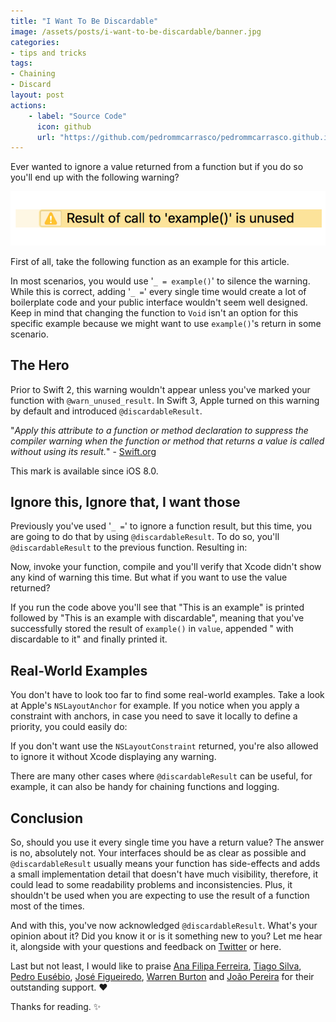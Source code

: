 ```yaml
---
title: "I Want To Be Discardable"
image: /assets/posts/i-want-to-be-discardable/banner.jpg
categories:
- tips and tricks
tags:
- Chaining
- Discard
layout: post
actions:
    - label: "Source Code"
      icon: github
      url: "https://github.com/pedrommcarrasco/pedrommcarrasco.github.io/blob/master/Articles-Source-Code/I%20want%20to%20be%20discardable/Discardable.swift"
---
```


Ever wanted to ignore a value returned from a function but if you do so you'll end up with the following warning? 

![](https://github.com/pedrommcarrasco/pedrommcarrasco.github.io/blob/master/assets/posts/i-want-to-be-discardable/warning.png?raw=true) 

First of all, take the following function as an example for this article.

<script src="https://gist.github.com/pedrommcarrasco/1953479473615c270c86bed56d5185ad.js"></script>

In most scenarios, you would use '`_ = example()`' to silence the warning. While this is correct, adding '`_ =`' every single time would create a lot of boilerplate code and your public interface wouldn't seem well designed. Keep in mind that changing the function to `Void` isn't an option for this specific example because we might want to use `example()`'s return in some scenario.

## The Hero

Prior to Swift 2, this warning wouldn't appear unless you've marked your function with `@warn_unused_result`. In Swift 3, Apple turned on this warning by default and introduced `@discardableResult`. 

"*Apply this attribute to a function or method declaration to suppress the compiler warning when the function or method that returns a value is called without using its result.*" - [Swift.org](https://docs.swift.org/swift-book/ReferenceManual/Attributes.html)

This mark is available since iOS 8.0.

## Ignore this, Ignore that, I want those

Previously you've used '`_ =`' to ignore a function result, but this time, you are going to do that by using `@discardableResult`. To do so, you'll `@discardableResult` to the previous function. Resulting in:

<script src="https://gist.github.com/pedrommcarrasco/3314a3485b42ad2ed1573cf322866876.js"></script>

Now, invoke your function, compile and you'll verify that Xcode didn't show any kind of warning this time. But what if you want to use the value returned? 

<script src="https://gist.github.com/pedrommcarrasco/cb2d294460eadd51131ff5138c58932e.js"></script>

If you run the code above you'll see that "This is an example" is printed followed by "This is an example with discardable", meaning that you've successfully stored the result of `example()` in  `value`, appended " with discardable to it" and finally printed it.

## Real-World Examples

You don't have to look too far to find some real-world examples. Take a look at Apple's `NSLayoutAnchor` for example. If you notice when you apply a constraint with anchors, in case you need to save it locally to define a priority, you could easily do:

<script src="https://gist.github.com/pedrommcarrasco/abc6a3baf8c007bd207e5ed9f447334c.js"></script>

If you don't want use the `NSLayoutConstraint` returned, you're also allowed to ignore it without Xcode displaying any warning.

There are many other cases where `@discardableResult` can be useful, for example, it can also be handy for chaining functions and logging.

## Conclusion
So, should you use it every single time you have a return value?
The answer is no, absolutely not. Your interfaces should be as clear as possible and `@discardableResult` usually means your function has side-effects and adds a small implementation detail that doesn't have much visibility, therefore, it could lead to some readability problems and inconsistencies. Plus, it shouldn't be used when you are expecting to use the result of a function most of the times. 

And with this, you've now acknowledged `@discardableResult`. What's your opinion about it? Did you know it or is it something new to you? Let me hear it, alongside with your questions and feedback on [Twitter](https://twitter.com/pedrommcarrasco) or here.

Last but not least, I would like to praise [Ana Filipa Ferreira](https://twitter.com/anafpf3), [Tiago Silva](https://twitter.com/tiagomssilvaa), [Pedro Eusébio](https://www.linkedin.com/in/peusebio/), [José Figueiredo](https://twitter.com/ZeMiguelFig), [Warren Burton](https://twitter.com/TroutDev) and [João Pereira](https://twitter.com/NSMyself) for their outstanding support. ❤️

Thanks for reading. ✨
